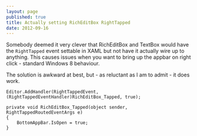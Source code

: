 ```yaml
---
layout: page
published: true
title: Actually setting RichEditBox RightTapped
date: 2012-09-16
---
```


Somebody deemed it very clever that RichEditBox and TextBox would have the `RightTapped` event settable in XAML but not have it actually wire up to anything. This causes issues when you want to bring up the appbar on right click - standard Windows 8 behaviour.

The solution is awkward at best, but - as reluctant as I am to admit - it does work.
    
    Editor.AddHandler(RightTappedEvent, (RightTappedEventHandler)RichEditBox_Tapped, true);
    
    private void RichEditBox_Tapped(object sender, RightTappedRoutedEventArgs e)
	{	
    	BottomAppBar.IsOpen = true;
	}